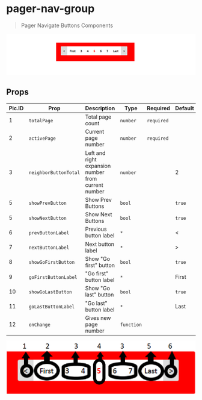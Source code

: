 # pager-nav-group

> Pager Navigate Buttons Components

![screenshot](https://raw.githubusercontent.com/iddemir/pager-nav-group/master/res/example.PNG)


## Props

|Pic.ID| Prop | Description | Type | Required | Default |
| - | - | - | - | - | - |
|1| `totalPage` | Total page count | `number` | `required` |
|2| `activePage` | Current page number | `number` | `required` |
|3| `neighborButtonTotal` | Left and right expansion number from current number | `number` |  | 2 |
|5| `showPrevButton` | Show Prev Buttons | `bool` |  | `true` |
|5| `showNextButton` | Show Next Buttons | `bool` |  | `true` |
|6| `prevButtonLabel` | Previous button label | `*` |  | &lt; |
|7| `nextButtonLabel` | Next button label | `*` |  | &gt; |
|8| `showGoFirstButton` | Show "Go first" button | `bool` |  | `true` |
|9| `goFirstButtonLabel` | "Go first" button label | `*` |  | First |
|10| `showGoLastButton` | Show "Go last" button | `bool` |  | `true` |
|11| `goLastButtonLabel` | "Go last" button label | `*` |  | Last |
|12| `onChange` | Gives new page number | `function` |  |  |

![screenshot](https://raw.githubusercontent.com/iddemir/pager-nav-group/master/res/bilgi.png)
